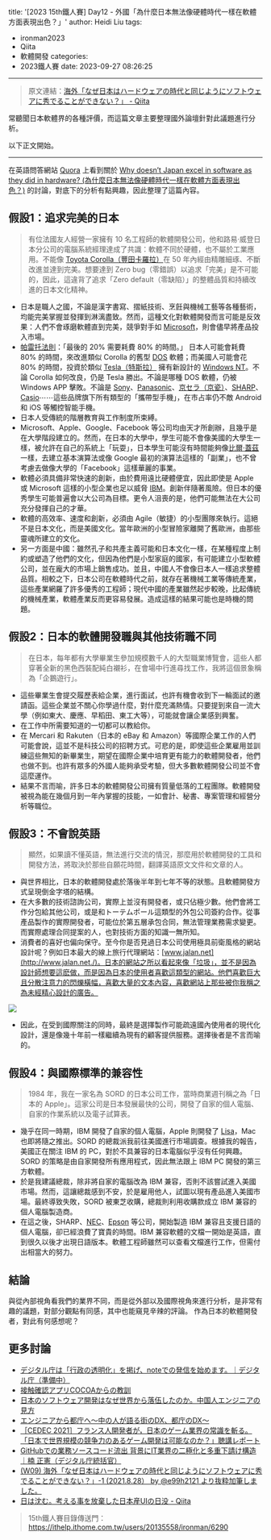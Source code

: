 title: '[2023 15th鐵人賽] Day12 - 外國「為什麼日本無法像硬體時代一樣在軟體方面表現出色？」'
author: Heidi Liu
tags:
  - ironman2023
  - Qiita
  - 軟體開發
categories:
  - 2023鐵人賽
date: 2023-09-27 08:26:25
---

> 原文連結：[海外「なぜ日本はハードウェアの時代と同じようにソフトウェアに秀でることができない？」 - Qiita](https://qiita.com/e99h2121/items/419c3bd39d8dea40f21a)

常聽聞日本軟體界的各種評價，而這篇文章主要整理國外論壇針對此議題進行分析。

<!--more-->

以下正文開始。

----

在英語問答網站 [Quora](https://zh.wikipedia.org/zh-tw/Quora) 上看到關於 [Why doesn’t Japan excel in software as they did in hardware? (為什麼日本無法像硬體時代一樣在軟體方面表現出色？)](https://www.quora.com/Why-doesn-t-Japan-excel-in-software-as-they-did-in-hardware) 的討論，對底下的分析有點興趣，因此整理了這篇內容。

## 假設1：追求完美的日本

> 有位法國友人經營一家擁有 10 名工程師的軟體開發公司，他和路易·威登日本分公司的電腦系統經理達成了共識：軟體不同於硬體，也不屬於工業應用。不能像 [Toyota Corolla（豐田卡羅拉）](https://www.toyota.com.tw/showroom/COROLLA_SPORT/)在 50 年內經由精雕細琢、不斷改進並達到完美。想要達到 Zero bug（零錯誤）以追求「完美」是不可能的，因此，這違背了追求「Zero default（零缺陷）」的整體品質和持續改進的日本文化精神。

- 日本是職人之國，不論是漢字書寫、摺紙技術、烹飪與機械工藝等各種藝術，均能完美掌握並發揮到淋漓盡致。然而，這種文化對軟體開發而言可能是反效果：人們不會琢磨軟體直到完美，競爭對手如 [Microsoft](https://zh.wikipedia.org/zh-tw/%E5%BE%AE%E8%BD%AF)，則會儘早將產品投入市場。
- [帕雷托法則](https://zh.wikipedia.org/zh-tw/%E5%B8%95%E7%B4%AF%E6%89%98%E6%B3%95%E5%88%99)：「最後的 20% 需要耗費 80% 的時間。」 日本人可能會耗費 80% 的時間，來改進類似 Corolla 的舊型  [DOS](https://zh.wikipedia.org/zh-tw/DOS) 軟體；而美國人可能會花 80% 的時間，投資於類似 [Tesla（特斯拉）](https://zh.wikipedia.org/wiki/%E7%89%B9%E6%96%AF%E6%8B%89_(%E5%85%AC%E5%8F%B8)) 擁有新設計的 [Windows NT](https://zh.wikipedia.org/zh-tw/Windows_NT)。不論 Corolla 如何改良，仍是 Tesla 勝出。不論是哪種 DOS 軟體，仍被 Windows APP 擊敗。不論是 [Sony](https://zh.wikipedia.org/wiki/%E7%B4%A2%E5%B0%BC)、[Panasonic](https://zh.wikipedia.org/wiki/%E6%9D%BE%E4%B8%8B%E9%9B%BB%E5%99%A8)、[京セラ（京瓷）](https://zh.wikipedia.org/wiki/%E4%BA%AC%E7%93%B7)、[SHARP](https://zh.wikipedia.org/zh-tw/%E5%A4%8F%E6%99%AE)、[Casio](https://zh.wikipedia.org/wiki/%E5%8D%A1%E8%A5%BF%E6%AD%90)⋯⋯這些品牌旗下所有類型的「攜帶型手機」，在市占率仍不敵 Android 和 iOS 等觸控智能手機。
- 日本人受傳統的階層教育與工作制度所束縛。
- Microsoft、Apple、Google、Facebook 等公司均由天才所創辦，且幾乎是在大學階段建立的。然而，在日本的大學中，學生可能不會像美國的大學生一樣，被允許在自己的系統上「玩耍」，日本學生可能沒有時間能夠像[比爾·蓋茲](https://zh.wikipedia.org/zh-tw/%E6%AF%94%E5%B0%94%C2%B7%E7%9B%96%E8%8C%A8)一樣，去建立基本演算法或像 Google 最初的演算法這樣的「副業」，也不曾考慮去做像大學的「Facebook」這樣華麗的事業。
- 軟體必須具備非常快速的創新，由於費用遠比硬體便宜，因此即使是 Apple 或 Microsoft 這樣的小型企業也足以威脅 [IBM](https://zh.wikipedia.org/zh-tw/IBM)。創新伴隨著風險。但日本的優秀學生可能普遍會以大公司為目標。更令人沮喪的是，他們可能無法在大公司充分發揮自己的才華。
- 軟體的高效率、速度和創新，必須由 Agile（敏捷）的小型團隊來執行。這絕不是日本文化，而是美國文化。當年歐洲的小型冒險家離開了舊歐洲，由那些靈魂所建立的文化。
- 另一方面是中國：雖然孔子和共產主義可能和日本文化一樣，在某種程度上制約或塑造了他們的文化，但因為他們是小型家庭的國家，有可能建立小型軟體公司，並在龐大的市場上銷售成功。並且，中國人不會像日本人一樣追求整體品質。相較之下，日本公司在軟體時代之前，就存在著機械工業等傳統產業，這些產業網羅了許多優秀的工程師；現代中國的產業雖然起步較晚，比起傳統的機械產業，軟體產業反而更容易發展。造成這樣的結果可能也是時機的問題。

## 假設2：日本的軟體開發職與其他技術職不同

> 在日本，每年都有大學畢業生參加規模數千人的大型職業博覽會，這些人都穿著全新的黑色西裝配純白襯衫，在會場中行進尋找工作，我將這個景象稱為「企鵝遊行」。
> 
- 這些畢業生會提交履歷表給企業，進行面試，也許有機會收到下一輪面試的邀請函。這些企業並不關心你學過什麼，對什麼充滿熱情。只要提到來自一流大學（例如東大、慶應、早稻田、東工大等），可能就會讓企業感到興奮。
- 在工作中所需要知道的一切都可以教給你。
- 在 Mercari 和 Rakuten（日本的 eBay 和 Amazon）等國際企業工作的人們可能會說，這並不是科技公司的招聘方式。可悲的是，即使這些企業雇用並訓練這些無知的新畢業生，期望在國際企業中培育更有能力的軟體開發者，他們也做不到。也許有眾多的外國人能夠承受考驗，但大多數軟體開發公司並不會這麼運作。
- 結果不言而喻，許多日本的軟體開發公司擁有質量低落的工程團隊。軟體開發被視為能在幾個月到一年內掌握的技能，一如會計、秘書、專案管理和經營分析等職位。

## 假設3：不會說英語

> 顯然，如果讀不懂英語，無法進行交流的情況，那麼用於軟體開發的工具和開發方法，將取決於那些自願花時間，翻譯英語原文文件和文章的人。
> 
- 與世界相比，日本的軟體開發處於落後半年到七年不等的狀態。且軟體開發方式呈現倒金字塔的結構。
- 在大多數的技術諮詢公司，實際上並沒有開發者，或只佔極少數。他們會將工作分包給其他公司，或是和トーテムポール這類型的外包公司簽約合作。從事產品製作的實際開發者，可能位於第五層承包合同，無法管理業務需求變更。而實際處理合同提案的人，也對技術方面的知識一無所知。
- 消費者的喜好也偏向保守。至今你是否見過日本公司使用極具前衛風格的網站設計呢？例如日本最大的線上旅行代理網站：[www.jalan.net](http://www.jalan.net./)。日本的網站之所以看起來像「垃圾」，並不是因為設計師想要這麽做，而是因為日本的使用者喜歡這類型的網站。他們喜歡巨大且分散注意力的閃爍橫幅，喜歡大量的文本內容，喜歡網站上那些被你我稱之為未經精心設計的廣告。

![](https://i.imgur.com/U8tst9n.png)

- 因此，在受到國際關注的同時，最終是選擇製作可能疏遠國內使用者的現代化設計，還是像幾十年前一樣繼續為現有的顧客提供服務。選擇後者是不言而喻的。

## 假設4：與國際標準的兼容性

> 1984 年，我在一家名為 SORD 的日本公司工作，當時商業週刊稱之為「日本的 Apple」。這家公司是日本發展最快的公司，開發了自家的個人電腦、自家的作業系統以及電子試算表。

- 幾乎在同一時期，IBM 開發了自家的個人電腦，Apple 則開發了 [Lisa](https://zh.wikipedia.org/zh-tw/Apple_Lisa)，Mac 也即將隨之推出。SORD 的總裁派我前往美國進行市場調查。根據我的報告，美國正在關注 IBM 的 PC，對於不具兼容的日本電腦似乎沒有任何興趣。SORD 的策略是由自家開發所有應用程式，因此無法跟上 IBM PC 開發的第三方軟體。
- 於是我建議總裁，除非將自家的電腦改為 IBM 兼容，否則不該嘗試進入美國市場。然而，這讓總裁感到不安，於是雇用他人，試圖以現有產品進入美國市場。最終導致失敗，SORD 被東芝收購，總裁則利用收購款成立 IBM 兼容的個人電腦製造商。
- 在這之後，SHARP、[NEC](https://zh.wikipedia.org/zh-tw/%E6%97%A5%E6%9C%AC%E9%9B%BB%E6%B0%A3)、[Epson](https://zh.wikipedia.org/wiki/%E7%B2%BE%E5%B7%A5%E6%84%9B%E6%99%AE%E7%94%9F) 等公司，開始製造 IBM 兼容且支援日語的個人電腦，卻已經浪費了寶貴的時間。IBM 兼容軟體的文檔一開始是英語，直到很久以後才出現日語版本。軟體工程師雖然可以查看文檔進行工作，但需付出相當大的努力。

## 結論

與從內部視角看我們的業界不同，而是從外部以及國際視角來進行分析，是非常有趣的議題，對部分觀點有同感，其中也能窺見辛辣的評論。
作為日本的軟體開發者，對此有何感想呢？

## 更多討論

+ [デジタル庁は「行政の透明化」を掲げ、noteでの発信を始めます。｜デジタル庁（準備中）](https://b.hatena.ne.jp/entry/s/note.digital.go.jp/n/n3690482b9676)
+ [接触確認アプリCOCOAからの教訓](https://note.com/ipsj/n/ne9eeb88adb64)
+ [日本のソフトウェア開発はなぜ世界から落伍したのか。中国人エンジニアの見方](http://tamakino.hatenablog.com/entry/2021/04/23/060000)
+ [エンジニアから都庁へ～中の人が語る街のDX、都庁のDX～](https://www.slideshare.net/norisukehirai/dxdx-242997785)
+ [［CEDEC 2021］フランス人開発者が，日本のゲーム業界の常識を斬る。「日本で世界規模の競争力のあるゲーム開発は可能なのか？」聴講レポート](https://www.4gamer.net/games/999/G999905/20210826081/)
+ [GitHubでの業務ソースコード流出 背景にIT業界の二極化と多重下請け構造｜楠 正憲（デジタル庁統括官）](https://b.hatena.ne.jp/entry/s/comemo.nikkei.com/n/nf2e5db6f5daf)
+ [(W09) 海外「なぜ日本はハードウェアの時代と同じようにソフトウェアに秀でることができない？」-1 (2021.8.28） by @e99h2121 より抜粋加筆しました。](https://qiita.com/e99h2121/items/419c3bd39d8dea40f21a)
+ [日は沈む。考える事を放棄した日本産UIの日没 - Qiita](https://qiita.com/monsoonTropicalBird/items/c83a7b606931039b924a)


> 15th鐵人賽目錄傳送門：https://ithelp.ithome.com.tw/users/20135558/ironman/6290
